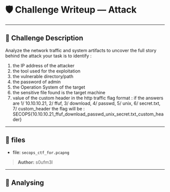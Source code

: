 # 🛡️ Challenge Writeup — Attack
---

## 📜 Challenge Description

Analyze the network traffic and system artifacts to uncover the full story behind the attack
your task is to identify :
1. the IP address of the attacker
2. the tool used for the exploitation
3. the vulnerable directory/path
4. the password of admin
5. the Operation System of the target
6. the sensitive file found is the target machine
7. value of the custom header in the http traffic
flag format : if the answers are 1/ 10.10.10.21, 2/ ffuf, 3/ download, 4/ passwd, 5/ unix, 6/ secret.txt, 7/ custom_header
the flag will be : SECOPS{10.10.10.21_ffuf_download_passwd_unix_secret.txt_custom_header} 

---

## 🔗 files

- file: `secops_ctf_for.pcapng`

> **Author:** s0ufm3l

---

## 🧠 Analysing

